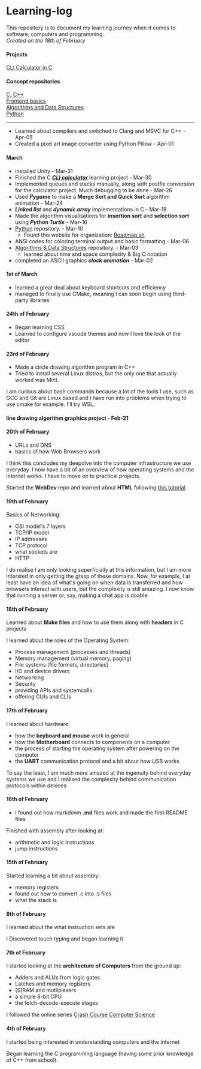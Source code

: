# Learning-log
This repository is to document my learning journey
when it comes to software, computers and programming.  
*Created on the 18th of February*

#### Projects
[CLI Calculator in C](https://github.com/Adrian-rospx/calc-cli.git)

#### Concept repositories
[C, C++](https://github.com/Adrian-rospx/low-level.git)  
[Frontend basics](https://github.com/Adrian-rospx/WebDev.git)  
[Algorithms and Data Structures](https://github.com/Adrian-rospx/Algorithms-Data-Structures.git)  
[Python](https://github.com/Adrian-rospx/Python.git)

---

- Learned about compilers and switched to Clang and MSVC for C++ - Apr-05
- Created a pixel art image converter using Python Pillow - Apr-01

#### March
- installed Unity - Mar-31
- Finished the C [***CLI calculator***](https://github.com/Adrian-rospx/calc-cli.git) learning project - Mar-30
- Implemented queues and stacks manually, along with postfix conversion for 
the calculator project. Much debugging to be done - Mar-26
- Used ***Pygame*** to make a **Merge Sort and Quick Sort** algorithm animation - Mar-24
- ***Linked list*** and ***dynamic array*** implementations in C - Mar-18
- Made the algorithm visualisations for **insertion sort** and **selection sort**  
using ***Python Turtle*** - Mar-16
- [Python](https://github.com/Adrian-rospx/Python.git) repository. - Mar-10
    - Found this website for organization: [Roadmap.sh](https://roadmap.sh)
- ANSI codes for coloring terminal output and basic formatting - Mar-06
- [Algorithms & Data Structures](https://github.com/Adrian-rospx/Algorithms-Data-Structures.git)
repository. - Mar-03
    - learned about time and space complexity & Big O notation
- completed an ASCII graphics ***clock animation*** - Mar-02

#### 1st of March
- learned a great deal about keyboard shortcuts and efficiency
- managed to finally use CMake, meaning I can soon begin using third-party libraries

#### 24th of February
- Began learning CSS
- Learned to configure vscode themes and now I love the look of the editor

#### 23rd of February

- Made a circle drawing algorithm program in C++
- Tried to install several Linux distros, but the only one that actually worked was Mint.

I am curious about bash commands because a lot of the tools I use, such
as GCC and Git are Linux based and I have run into problems when trying
to use cmake for example. I'll try WSL.

#### line drawing algorithm graphics project - Feb-21

#### 20th of February

- URLs and DNS
- basics of how Web Browsers work

I think this concludes my deepdive into the computer infrastructure we use 
everyday. I now have a bit of an overview of how operating systems and the
internet works. I have to move on to practical projects.

Started the **WebDev** repo and learned about **HTML** following
[this tutorial](https://youtu.be/HGTJBPNC-Gw?si=40-EgLgE5XYCWGhq).

#### 19th of February

Basics of Networking:

- OSI model's 7 layers
- TCP/IP model
- IP addresses
- TCP protocol
- what sockets are
- HTTP

I do realise I am only looking superficially at this information, but
I am more intersted in only getting the grasp of these domains.
Now, for example, I at least have an idea of what's going on when data
is transferred and how browsers interact with users, but the complexity
is still amazing. I  now know that running a server or, say, making a 
chat app is doable.

#### 18th of February
Learned about **Make files** and how to use them along with **headers**
in C projects

I learned about the roles of the Operating System:
- Process management (processes and threads)
- Memory management (virtual memory, paging)
- File systems (file formats, directories)
- I/O and device drivers
- Networking
- Security
- providing APIs and systemcalls
- offering GUIs and CLIs

#### 17th of February
I learned about hardware:
- how the **keyboard and mouse** work in general
- how the **Motherboard** connects to components on a computer
- the process of starting the operating system after powering on the computer
- the **UART** communication protocol and a bit about how USB works

To say the least, I am much more amazed at the ingenuity behind
everyday systems we use and I realised the complexity behind
communication protocols within devices

#### 16th of February
- I found out how markdown **.md** files work and made the first README files

Finished with assembly after looking at:
- arithmetic and logic instructions
- jump instructions

#### 15th of February
Started learning a bit about assembly:
- memory registers
- found out how to convert .c into .s files
- what the stack is

#### 8th of February
I learned about the what instruction sets are

I Discovered touch typing and began learning it

#### 7th of February 
I started looking at the **architecture of Computers** from the ground up:
- Adders and ALUs from logic gates
- Latches and memory registers
- (S)RAM and mutliplexers
- a simple 8-bit CPU
- the fetch-decode-execute stages

I followed the online series [Crash Course Computer Science](https://youtube.com/playlist?list=PL8dPuuaLjXtNlUrzyH5r6jN9ulIgZBpdo&si=fPEFP-QnYMBBTocU)

#### 4th of February

I started being interested in understanding computers and the internet

Began learning the C programming language (having some prior knowledge of C++ from
school).